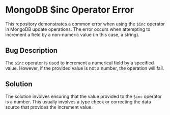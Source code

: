 # MongoDB $inc Operator Error

This repository demonstrates a common error when using the `$inc` operator in MongoDB update operations. The error occurs when attempting to increment a field by a non-numeric value (in this case, a string).

## Bug Description
The `$inc` operator is used to increment a numerical field by a specified value.  However, if the provided value is not a number, the operation will fail.

## Solution
The solution involves ensuring that the value provided to the `$inc` operator is a number.  This usually involves a type check or correcting the data source that provides the increment value.
